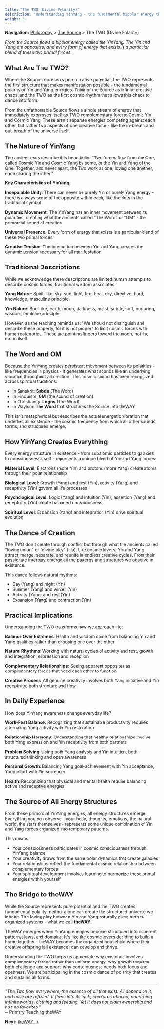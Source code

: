 ```yaml
---
title: "The TWO (Divine Polarity)"
description: "Understanding YinYang - the fundamental bipolar energy that creates all manifestation"
weight: 3
---
```


**Navigation:** [Philosophy](/philosophy/) > [The Source](/philosophy/source/) > The TWO (Divine Polarity)

*From the Source flows a bipolar energy called the YinYang. The Yin and Yang are opposites, and every form of energy that exists is a particular blend of these two primal forces.*

## What Are The TWO?

Where the Source represents pure creative potential, the TWO represents the first structure that makes manifestation possible - the fundamental polarity of Yin and Yang energies. Think of the Source as infinite creative chaos, and the TWO as the first cosmic rhythm that allows this chaos to dance into form.

From the unfathomable Source flows a single stream of energy that immediately expresses itself as TWO complementary forces: Cosmic Yin and Cosmic Yang. These aren't separate energies competing against each other, but rather two aspects of one creative force - like the in-breath and out-breath of the universe itself.

## The Nature of YinYang

The ancient texts describe this beautifully: "Two forces flow from the One, called Cosmic Yin and Cosmic Yang by some, or the Yin and Yang of the One. Together, and never apart, the Two work as one, loving one another, each sharing the other."

**Key Characteristics of YinYang:**

**Inseparable Unity**: There can never be purely Yin or purely Yang energy - there is always some of the opposite within each, like the dots in the traditional symbol

**Dynamic Movement**: The YinYang has an inner movement between its polarities, creating what the ancients called "The Word" or "OM" - the primordial sound of creation

**Universal Presence**: Every form of energy that exists is a particular blend of these two primal forces

**Creative Tension**: The interaction between Yin and Yang creates the dynamic tension necessary for all manifestation

## Traditional Descriptions

While we acknowledge these descriptions are limited human attempts to describe cosmic forces, traditional wisdom associates:

**Yang Nature**: Spirit-like, sky, sun, light, fire, heat, dry, directive, hard, knowledge, masculine principle

**Yin Nature**: Soul-like, earth, moon, darkness, moist, subtle, soft, nurturing, wisdom, feminine principle

However, as the teaching reminds us: "We should not distinguish and describe these properly, for it is not proper" to limit cosmic forces with human categories. These are pointing fingers toward the moon, not the moon itself.

## The Word and OM

Because the YinYang creates persistent movement between its polarities - like frequencies in physics - it generates what sounds like an underlying vibration throughout all creation. This cosmic sound has been recognized across spiritual traditions:

- In Sanskrit: **Sabda** (The Word)
- In Hinduism: **OM** (the sound of creation)  
- In Christianity: **Logos** (The Word)
- In Wayism: **The Word** that structures the Source into theWAY

This isn't metaphorical but describes the actual energetic vibration that underlies all existence - the cosmic frequency from which all other sounds, forms, and structures emerge.

## How YinYang Creates Everything

Every energy structure in existence - from subatomic particles to galaxies to consciousness itself - represents a unique blend of Yin and Yang forces:

**Material Level**: Electrons (more Yin) and protons (more Yang) create atoms through their polar relationship

**Biological Level**: Growth (Yang) and rest (Yin), activity (Yang) and receptivity (Yin) govern all life processes

**Psychological Level**: Logic (Yang) and intuition (Yin), assertion (Yang) and receptivity (Yin) create balanced consciousness

**Spiritual Level**: Expansion (Yang) and integration (Yin) drive spiritual evolution

## The Dance of Creation

The TWO don't create through conflict but through what the ancients called "loving union" or "divine play" (lila). Like cosmic lovers, Yin and Yang attract, merge, separate, and reunite in endless creative cycles. From their passionate interplay emerge all the patterns and structures we observe in existence.

This dance follows natural rhythms:
- Day (Yang) and night (Yin)
- Summer (Yang) and winter (Yin)  
- Activity (Yang) and rest (Yin)
- Expansion (Yang) and contraction (Yin)

## Practical Implications

Understanding the TWO transforms how we approach life:

**Balance Over Extremes**: Health and wisdom come from balancing Yin and Yang qualities rather than choosing one over the other

**Natural Rhythms**: Working with natural cycles of activity and rest, growth and integration, expression and reception

**Complementary Relationships**: Seeing apparent opposites as complementary forces that need each other to function

**Creative Process**: All genuine creativity involves both Yang initiative and Yin receptivity, both structure and flow

## In Daily Experience

How does YinYang awareness change everyday life?

**Work-Rest Balance**: Recognizing that sustainable productivity requires alternating Yang activity with Yin restoration

**Relationship Harmony**: Understanding that healthy relationships involve both Yang expression and Yin receptivity from both partners

**Problem Solving**: Using both Yang analysis and Yin intuition, both structured thinking and open awareness

**Personal Growth**: Balancing Yang goal-achievement with Yin acceptance, Yang effort with Yin surrender

**Health**: Recognizing that physical and mental health require balancing active and receptive energies

## The Source of All Energy Structures

From these primordial YinYang energies, all energy structures emerge. Everything you can observe - your body, thoughts, emotions, the natural world, the stars themselves - represents some unique combination of Yin and Yang forces organized into temporary patterns.

This means:
- Your consciousness participates in cosmic consciousness through YinYang balance
- Your creativity draws from the same polar dynamics that create galaxies
- Your relationships reflect the fundamental cosmic relationship between complementary forces
- Your spiritual development involves learning to harmonize these primal energies within yourself

## The Bridge to theWAY

While the Source represents pure potential and the TWO creates fundamental polarity, neither alone can create the structured universe we inhabit. The loving play between Yin and Yang naturally gives birth to organized systems - what we call **theWAY**.

TheWAY emerges when YinYang energies become structured into coherent patterns, laws, and domains. It's like the cosmic lovers deciding to build a home together - theWAY becomes the organized household where their creative offspring (all existence) can develop and thrive.

Understanding the TWO helps us appreciate why existence involves complementary forces rather than uniform energy, why growth requires both challenge and support, why consciousness needs both focus and openness. We are participating in the cosmic dance of polarity that creates and sustains all forms.

---

*"The Two flow everywhere; the essence of all that exist. All depend on it, and none are refused. It flows into its task; creatures abound, nourishing infinite worlds, clothing and feeding. Yet it does not claim ownership and has no favorites."*  
~ Primary Teaching theWAY

**Next:** [theWAY →](/philosophy/the-way/)